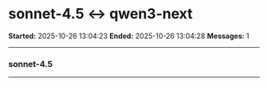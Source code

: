 # sonnet-4.5 ↔ qwen3-next

**Started:** 2025-10-26 13:04:23
**Ended:** 2025-10-26 13:04:28
**Messages:** 1

---

### sonnet-4.5

 

---

